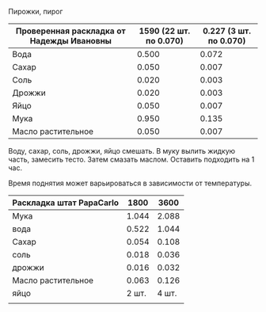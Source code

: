Пирожки, пирог

| Проверенная раскладка от Надежды Ивановны                   | 1590 (22 шт. по 0.070) | 0.227 (3 шт. по 0.070) |
| ------------------ | ---------------------- | ---------------------- |
| Вода               | 0.500                  | 0.072                  |
| Сахар              | 0.050                  | 0.007                  |
| Соль               | 0.020                  | 0.003                  |
| Дрожжи             | 0.020                  | 0.003                  |
| Яйцо               | 0.050                  | 0.007                  |
| Мука               | 0.950                  | 0.135                  |
| Масло растительное | 0.050                  | 0.007                  |
Воду, сахар, соль, дрожжи, яйцо смешать. В муку вылить жидкую часть, замесить тесто. Затем смазать маслом. Оставить подходить на 1 час.

Время поднятия может варьироваться в зависимости от температуры.

| Раскладка штат PapaCarlo | 1800  | 3600  |
| ------------------------ | ----- | ----- |
| Мука                     | 1.044 | 2.088 |
| вода                     | 0.522 | 1.044 |
| Сахар                    | 0.054 | 0.108 |
| соль                     | 0.018 | 0.036 |
| дрожжи                   | 0.016 | 0.032 |
| Масло растительное       | 0.063 | 0.126 |
| яйцо                     | 2 шт. | 4 шт. |
|                          |       |       |

